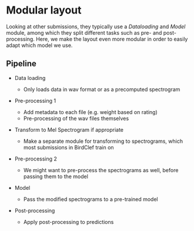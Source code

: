 # Modular layout

Looking at other submissions, they typically use a *Dataloading* and *Model* module, among which they split different tasks such as pre- and post-processing. Here, we make the layout even more modular in order to easily adapt which model we use. 

## Pipeline
- Data loading
    - Only loads data in wav format or as a precomputed spectrogram

- Pre-processing 1
    - Add metadata to each file (e.g. weight based on rating)
    - Pre-processing of the wav files themselves

- Transform to Mel Spectrogram if appropriate
    - Make a separate module for transforming to spectrograms, which most submissions in BirdClef train on

- Pre-processing 2
    - We might want to pre-process the spectrograms as well, before passing them to the model

- Model
    - Pass the modified spectrograms to a pre-trained model

- Post-processing
    - Apply post-processing to predictions
